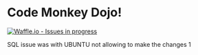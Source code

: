 # Code Monkey Dojo!
[![Waffle.io - Issues in progress](https://badge.waffle.io/CodeMonkeyDojo/CodeMonkeyDojo.png?label=in%20progress&title=In%20Progress)](http://waffle.io/CodeMonkeyDojo/CodeMonkeyDojo)

SQL issue was with UBUNTU not allowing to make the changes 1
